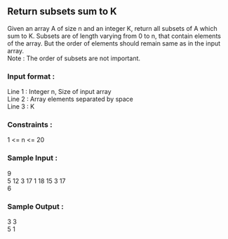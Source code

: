 ## Return subsets sum to K
Given an array A of size n and an integer K, return all subsets of A which sum to K.
Subsets are of length varying from 0 to n, that contain elements of the array. But the order of elements should remain same as in the input array.<br/>
Note : The order of subsets are not important.
### Input format :
Line 1 : Integer n, Size of input array <br/>
Line 2 : Array elements separated by space<br/>
Line 3 : K 
### Constraints :
1 <= n <= 20
### Sample Input :
9 <br/>
5 12 3 17 1 18 15 3 17 <br/> 
6 <br/>
### Sample Output :
3 3 <br/>
5 1